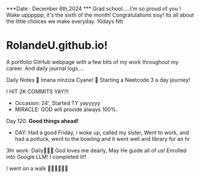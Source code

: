 ***Date : December 6th,2024 *** Grad school.....I'm so proud of you ! Wake upppppp, it's the sixth of the month! Congratulations sisy! Its all about the little choices we make everyday. 10days Ntt
# RolandeU.github.io!

A portfolio GitHub webpage with a few bits of my work throughout my career. And daily journal logs....

Daily Notes
💚 Imana ninziza Cyane! 
💚 Starting a Neetcode 3 a day journey!

I HIT 2K COMMITS YAY!!!

- Occasion: 24', Started TY yayyyyy
- MIRACLE: GOD will provide always 100%.

Day 120. **Good things ahead!** 
- DAY: Had a good Friday, i woke up, called my sister, Went to work, and had a potluck, went to the bowling and it went well and library for an hr



3hr work: Daily💚💚💚
God loves me dearly, May He guide all of  us!
Enrolled into Google LLM! I completed it!!

I went on a walk 💚💚💚💚💚💚
